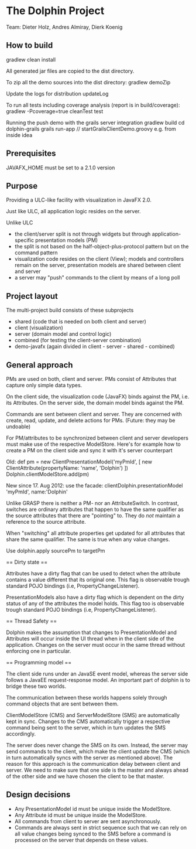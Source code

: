 The Dolphin Project
===================

Team: Dieter Holz, Andres Almiray, Dierk Koenig

How to build
------------
 gradlew clean install

All generated jar files are copied to the dist directory.

To zip all the demo sources into the dist directory:
 gradlew demoZip

Update the logs for distribution
 updateLog

To run all tests including coverage analysis
(report is in build/coverage):
 gradlew -Pcoverage=true cleanTest test

Running the push demo with the grails server integration
 gradlew build
 cd dolphin-grails
 grails run-app
 // startGrailsClientDemo.groovy e.g. from inside idea

Prerequisites
-------------
JAVAFX_HOME must be set to a 2.1.0 version

Purpose
-------
Providing a ULC-like facility with visualization in JavaFX 2.0.

Just like ULC, all application logic resides on the server.

Unlike ULC

- the client/server split is not through widgets but through
  application-specific presentation models (PM)
- the split is not based on the half-object-plus-protocol pattern
  but on the command pattern
- visualization code resides on the client (View);
  models and controllers remain on the server, 
  presentation models are shared between client and server
- a server may "push" commands to the client by means of a long poll

Project layout
--------------
The multi-project build consists of these subprojects

- shared (code that is needed on both client and server)
- client (visualization)
- server (domain model and control logic)
- combined (for testing the client-server combination)
- demo-javafx   (again divided in client - server - shared - combined)

General approach
----------------
PMs are used on both, client and server.
PMs consist of Attributes that capture only simple data types.

On the client side, the visualization code (JavaFX) binds
against the PM, i.e. its Attributes.
On the server side, the domain model binds against the PM.

Commands are sent between client and server. They are 
concerned with create, read, update, and delete actions
for PMs. (Future: they may be undoable)

For PM/attributes to be synchronized between client and server developers
must make use of the respective ModelStore. Here's for example how to create
a PM on the client side and sync it with it's server counterpart

Old:
    def pm = new ClientPresentationModel('myPmId', [
        new ClientAttribute(propertyName: 'name', 'Dolphin')
    ])
    Dolphin.clientModelStore.add(pm)

New since 17. Aug 2012: use the facade:
    clientDolphin.presentationModel 'myPmId', name:'Dolphin'

Unlike GRASP there is neither a PM- nor an AttributeSwitch.
In contrast, switches are ordinary attributes that
happen to have the same qualifier as the source attributes that there are "pointing"
to. They do *not* maintain a reference to the source attribute.

When "switching" all attribute properties get updated for all attributes
that share the same qualifier. The same is true when any value changes.

Use
 dolphin.apply sourcePm to targetPm

== Dirty state ==

Attributes have a dirty flag that can be used to detect when the attribute
contains a value different that its original one. This flag is observable trough
standard POJO bindings (i.e, PropertyChangeListener).

PresentationModels also have a dirty flag which is dependent on the dirty status
of any of the attributes the model holds. This flag too is observable trough
standard POJO bindings (i.e, PropertyChangeListener).

== Thread Safety ==

Dolphin makes the assumption that changes to PresentationModel and Attributes will
occur inside the UI thread when in the client side of the application. Changes on
the server must occur in the same thread without enforcing one in particular.

== Programming model ==

The client side runs under an JavaSE event model, whereas the server side follows
a JavaEE request-response model. An important part of dolphin is to bridge these
two worlds.

The communication between these worlds happens solely through command objects
that are sent between them.

ClientModelStore (CMS) and ServerModelStore (SMS) are automatically kept in sync.
Changes to the CMS automatically trigger a respective command being sent to the
server, which in turn updates the SMS accordingly.

The server does never change the SMS on its own. Instead, the server may send
commands to the client, which make the client update the CMS (which in turn automatically
syncs with the server as mentioned above).
The reason for this approach is the communication delay between client and server.
We need to make sure that one side is the master and always ahead of the other
side and we have chosen the client to be that master.

Design decisions
----------------
- Any PresentationModel id must be unique inside the ModelStore.
- Any Attribute id must be unique inside the ModelStore.
- All commands from client to server are sent asynchronously.
- Commands are always sent in strict sequence such that we can rely on all
  value changes being synced to the SMS before a command is processed on the
  server that depends on these values.
